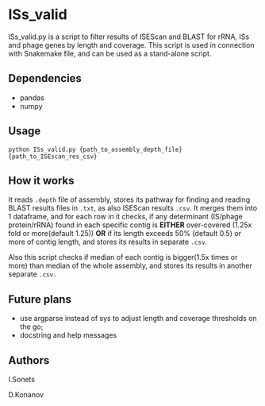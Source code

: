 # ISs_valid
ISs_valid.py is a script to filter results of ISEScan and BLAST for rRNA, ISs and phage genes by length and coverage. This script is used in connection with Snakemake file, and can be used as a stand-alone script.
## Dependencies
  - pandas
  - numpy
## Usage
```python ISs_valid.py {path_to_assembly_depth_file} {path_to_ISEscan_res_csv}```
## How it works
It reads ```.depth``` file of assembly, stores its pathway for finding and reading BLAST results files in ```.txt```, as also ISEScan results ```.csv```. 
It merges them into 1 dataframe, and for each row in it checks, if any determinant (IS/phage protein/rRNA) found in each specific contig is **EITHER** over-covered (1.25x fold or more(default 1.25)) 
**OR** if its length exceeds 50% (default 0.5) or more of contig length, and stores its results in separate ```.csv```.

Also this script checks if median of each contig is bigger(1.5x times or more) than median of the whole assembly, and stores its results in another separate ```.csv.```
## Future plans
  - use argparse instead of sys to adjust length and coverage thresholds on the go;
  - docstring and help messages
## Authors
I.Sonets

D.Konanov
